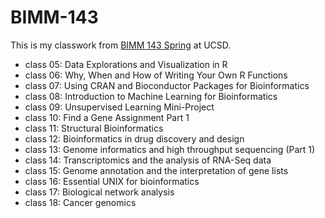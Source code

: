 # BIMM-143

This is my classwork from [BIMM 143 Spring](https://bioboot.github.io/bimm143_S19/) at UCSD. 

- class 05: Data Explorations and Visualization in R
- class 06: Why, When and How of Writing Your Own R Functions
- class 07: Using CRAN and Bioconductor Packages for Bioinformatics
- class 08: Introduction to Machine Learning for Bioinformatics
- class 09: Unsupervised Learning Mini-Project
- class 10: Find a Gene Assignment Part 1
- class 11: Structural Bioinformatics
- class 12: Bioinformatics in drug discovery and design
- class 13: Genome informatics and high throughput sequencing (Part 1)
- class 14: Transcriptomics and the analysis of RNA-Seq data
- class 15: Genome annotation and the interpretation of gene lists
- class 16: Essential UNIX for bioinformatics
- class 17: Biological network analysis
- class 18: Cancer genomics




